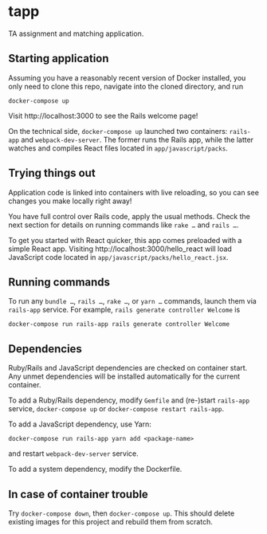 # tapp
TA assignment and matching application.

## Starting application

Assuming you have a reasonably recent version of Docker installed, you only
need to clone this repo, navigate into the cloned directory, and run

```
docker-compose up
```

Visit http://localhost:3000 to see the Rails welcome page!

On the technical side, `docker-compose up` launched two containers: `rails-app`
and `webpack-dev-server`. The former runs the Rails app, while the latter
watches and compiles React files located in `app/javascript/packs`.

## Trying things out

Application code is linked into containers with live reloading, so you can
see changes you make locally right away!

You have full control over Rails code, apply the usual methods. Check the next
section for details on running commands like `rake …` and `rails …`.

To get you started with React quicker, this app comes preloaded with a simple
React app. Visiting http://localhost:3000/hello_react will load JavaScript code
located in `app/javascript/packs/hello_react.jsx`.

## Running commands

To run any `bundle …`, `rails …`, `rake …`, or `yarn …` commands, launch them
via `rails-app` service. For example, `rails generate controller Welcome` is

```
docker-compose run rails-app rails generate controller Welcome
```

## Dependencies

Ruby/Rails and JavaScript dependencies are checked on container start. Any
unmet dependencies will be installed automatically for the current container.

To add a Ruby/Rails dependency, modify `Gemfile` and (re-)start `rails-app`
service, `docker-compose up` or `docker-compose restart rails-app`.

To add a JavaScript dependency, use Yarn:  
```
docker-compose run rails-app yarn add <package-name>
```  
and restart `webpack-dev-server` service.

To add a system dependency, modify the Dockerfile.

## In case of container trouble

Try `docker-compose down`, then `docker-compose up`. This should delete
existing images for this project and rebuild them from scratch.

